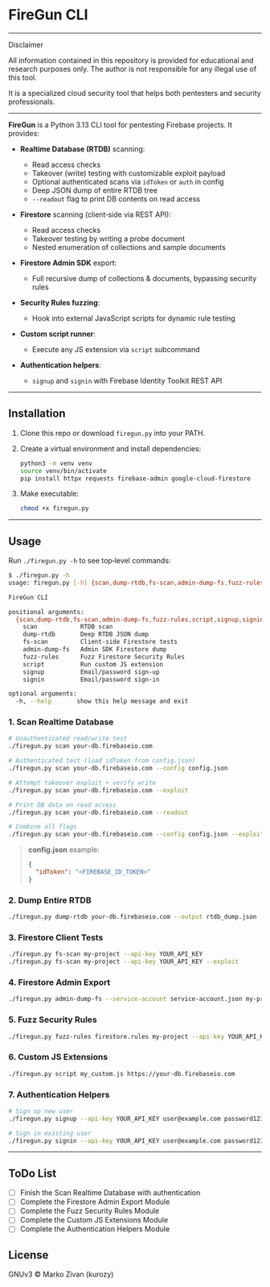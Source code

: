 # FireGun CLI

---
Disclaimer

All information contained in this repository is provided for educational and research purposes only. The author is not responsible for any illegal use of this tool.

It is a specialized cloud security tool that helps both pentesters and security professionals.

---

**FireGun** is a Python 3.13 CLI tool for pentesting Firebase projects. It provides:

* **Realtime Database (RTDB)** scanning:

  * Read access checks
  * Takeover (write) testing with customizable exploit payload
  * Optional authenticated scans via `idToken` or `auth` in config
  * Deep JSON dump of entire RTDB tree
  * `--readout` flag to print DB contents on read access
* **Firestore** scanning (client‑side via REST API):

  * Read access checks
  * Takeover testing by writing a probe document
  * Nested enumeration of collections and sample documents
* **Firestore Admin SDK** export:

  * Full recursive dump of collections & documents, bypassing security rules
* **Security Rules fuzzing**:

  * Hook into external JavaScript scripts for dynamic rule testing
* **Custom script runner**:

  * Execute any JS extension via `script` subcommand
* **Authentication helpers**:

  * `signup` and `signin` with Firebase Identity Toolkit REST API

---

## Installation

1. Clone this repo or download `firegun.py` into your PATH.
2. Create a virtual environment and install dependencies:

   ```bash
   python3 -m venv venv
   source venv/bin/activate
   pip install httpx requests firebase-admin google-cloud-firestore
   ```
3. Make executable:

   ```bash
   chmod +x firegun.py
   ```

---

## Usage

Run `./firegun.py -h` to see top‑level commands:

```bash
$ ./firegun.py -h
usage: firegun.py [-h] {scan,dump-rtdb,fs-scan,admin-dump-fs,fuzz-rules,script,signup,signin} ...

FireGun CLI

positional arguments:
  {scan,dump-rtdb,fs-scan,admin-dump-fs,fuzz-rules,script,signup,signin}
    scan            RTDB scan
    dump-rtdb       Deep RTDB JSON dump
    fs-scan         Client-side Firestore tests
    admin-dump-fs   Admin SDK Firestore dump
    fuzz-rules      Fuzz Firestore Security Rules
    script          Run custom JS extension
    signup          Email/password sign-up
    signin          Email/password sign-in

optional arguments:
  -h, --help       show this help message and exit
```

### 1. Scan Realtime Database

```bash
# Unauthenticated read/write test
./firegun.py scan your-db.firebaseio.com

# Authenticated test (load idToken from config.json)
./firegun.py scan your-db.firebaseio.com --config config.json

# Attempt takeover exploit + verify write
./firegun.py scan your-db.firebaseio.com --exploit

# Print DB data on read access
./firegun.py scan your-db.firebaseio.com --readout

# Combine all flags
./firegun.py scan your-db.firebaseio.com --config config.json --exploit --readout
```

> **config.json** example:
>
> ```json
> {
>   "idToken": "<FIREBASE_ID_TOKEN>"
> }
> ```

### 2. Dump Entire RTDB

```bash
./firegun.py dump-rtdb your-db.firebaseio.com --output rtdb_dump.json
```

### 3. Firestore Client Tests

```bash
./firegun.py fs-scan my-project --api-key YOUR_API_KEY
./firegun.py fs-scan my-project --api-key YOUR_API_KEY --exploit
```

### 4. Firestore Admin Export

```bash
./firegun.py admin-dump-fs --service-account service-account.json my-project --output fs_dump.json
```

### 5. Fuzz Security Rules

```bash
./firegun.py fuzz-rules firestore.rules my-project --api-key YOUR_API_KEY --script fuzz.js
```

### 6. Custom JS Extensions

```bash
./firegun.py script my_custom.js https://your-db.firebaseio.com
```

### 7. Authentication Helpers

```bash
# Sign up new user
./firegun.py signup --api-key YOUR_API_KEY user@example.com password123

# Sign in existing user
./firegun.py signin --api-key YOUR_API_KEY user@example.com password123
```

---

## ToDo List
- [ ] Finish the Scan Realtime Database with authentication
- [ ] Complete the Firestore Admin Export Module
- [ ] Complete the Fuzz Security Rules Module
- [ ] Complete the Custom JS Extensions Module
- [ ] Complete the Authentication Helpers Module

## License

GNUv3 © Marko Zivan (kurozy)


